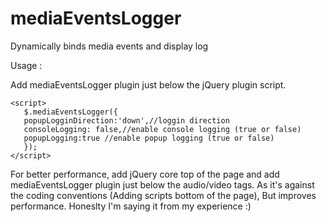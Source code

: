mediaEventsLogger
================

Dynamically binds media events and display log


Usage : 

Add mediaEventsLogger plugin just below the jQuery plugin script.

    <script>
       $.mediaEventsLogger({
       popupLogginDirection:'down',//loggin direction
       consoleLogging: false,//enable console logging (true or false)
       popupLogging:true //enable popup logging (true or false)
       });
    </script>

For better performance, add jQuery core top of the page and add mediaEventsLogger plugin just below the audio/video tags.
As it's against the coding conventions (Adding scripts bottom of the page), But improves performance.
Honeslty I'm saying it from my experience :)



